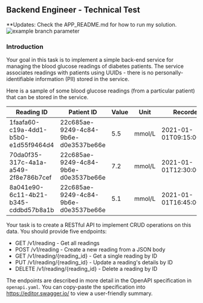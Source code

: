 ## Backend Engineer - Technical Test

**Updates: Check the APP_README.md for how to run my solution.
![example branch parameter](https://github.com/github/docs/actions/workflows/backend.yml/badge.svg?branch=main)



### Introduction

Your goal in this task is to implement a simple back-end service for managing the blood glucose readings of diabetes patients. The service associates readings with patients using UUIDs - there is no personally-identifiable information (PII) stored in the service.

Here is a sample of some blood glucose readings (from a particular patient) that can be stored in the service.

| Reading ID                           | Patient ID                           | Value | Unit  | Recorded At               |
| ------------------------------------ | ------------------------------------ | ----- | ----- | ------------------------- |
| 1faafa60-c19a-4dd1-b5b0-e1d55f9464d4 | 22c685ae-9249-4c84-9b6e-d0e3537be66e | 5.5   | mmol/L | 2021-01-01T09:15:00+00:00 |
| 70da0f35-317c-4a1a-a549-2f8e786b7cef | 22c685ae-9249-4c84-9b6e-d0e3537be66e | 7.2   | mmol/L | 2021-01-01T12:30:00+00:00 |
| 8a041e90-6c11-4b21-b345-cddbd57b8a1b | 22c685ae-9249-4c84-9b6e-d0e3537be66e | 5.1   | mmol/L | 2021-01-01T16:45:00+00:00 |

Your task is to create a RESTful API to implement CRUD operations on this data. You should provide five endpoints:

- GET /v1/reading - Get all readings
- POST /v1/reading - Create a new reading from a JSON body
- GET /v1/reading/{reading_id} - Get a single reading by ID
- PUT /v1/reading/{reading_id} - Update a reading's details by ID
- DELETE /v1/reading/{reading_id} - Delete a reading by ID

The endpoints are described in more detail in the OpenAPI specification in `openapi.yaml`. You can copy-paste the specification into https://editor.swagger.io/ to view a user-friendly summary.
